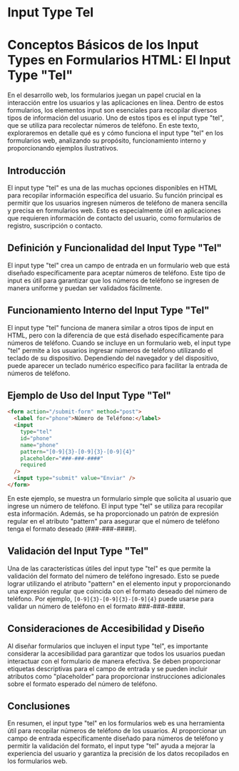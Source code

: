 # Input Type Tel

# Conceptos Básicos de los Input Types en Formularios HTML: El Input Type "Tel"

En el desarrollo web, los formularios juegan un papel crucial en la interacción entre los usuarios y las aplicaciones en línea. Dentro de estos formularios, los elementos input son esenciales para recopilar diversos tipos de información del usuario. Uno de estos tipos es el input type "tel", que se utiliza para recolectar números de teléfono. En este texto, exploraremos en detalle qué es y cómo funciona el input type "tel" en los formularios web, analizando su propósito, funcionamiento interno y proporcionando ejemplos ilustrativos.

## Introducción

El input type "tel" es una de las muchas opciones disponibles en HTML para recopilar información específica del usuario. Su función principal es permitir que los usuarios ingresen números de teléfono de manera sencilla y precisa en formularios web. Esto es especialmente útil en aplicaciones que requieren información de contacto del usuario, como formularios de registro, suscripción o contacto.

## Definición y Funcionalidad del Input Type "Tel"

El input type "tel" crea un campo de entrada en un formulario web que está diseñado específicamente para aceptar números de teléfono. Este tipo de input es útil para garantizar que los números de teléfono se ingresen de manera uniforme y puedan ser validados fácilmente.

## Funcionamiento Interno del Input Type "Tel"

El input type "tel" funciona de manera similar a otros tipos de input en HTML, pero con la diferencia de que está diseñado específicamente para números de teléfono. Cuando se incluye en un formulario web, el input type "tel" permite a los usuarios ingresar números de teléfono utilizando el teclado de su dispositivo. Dependiendo del navegador y del dispositivo, puede aparecer un teclado numérico específico para facilitar la entrada de números de teléfono.

## Ejemplo de Uso del Input Type "Tel"

```html
<form action="/submit-form" method="post">
  <label for="phone">Número de Teléfono:</label>
  <input
    type="tel"
    id="phone"
    name="phone"
    pattern="[0-9]{3}-[0-9]{3}-[0-9]{4}"
    placeholder="###-###-####"
    required
  />
  <input type="submit" value="Enviar" />
</form>

```

En este ejemplo, se muestra un formulario simple que solicita al usuario que ingrese un número de teléfono. El input type "tel" se utiliza para recopilar esta información. Además, se ha proporcionado un patrón de expresión regular en el atributo "pattern" para asegurar que el número de teléfono tenga el formato deseado (###-###-####).

## Validación del Input Type "Tel"

Una de las características útiles del input type "tel" es que permite la validación del formato del número de teléfono ingresado. Esto se puede lograr utilizando el atributo "pattern" en el elemento input y proporcionando una expresión regular que coincida con el formato deseado del número de teléfono. Por ejemplo, `[0-9]{3}-[0-9]{3}-[0-9]{4}` puede usarse para validar un número de teléfono en el formato ###-###-####.

## Consideraciones de Accesibilidad y Diseño

Al diseñar formularios que incluyen el input type "tel", es importante considerar la accesibilidad para garantizar que todos los usuarios puedan interactuar con el formulario de manera efectiva. Se deben proporcionar etiquetas descriptivas para el campo de entrada y se pueden incluir atributos como "placeholder" para proporcionar instrucciones adicionales sobre el formato esperado del número de teléfono.

## Conclusiones

En resumen, el input type "tel" en los formularios web es una herramienta útil para recopilar números de teléfono de los usuarios. Al proporcionar un campo de entrada específicamente diseñado para números de teléfono y permitir la validación del formato, el input type "tel" ayuda a mejorar la experiencia del usuario y garantiza la precisión de los datos recopilados en los formularios web.